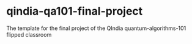 # qindia-qa101-final-project
The template for the final project of the QIndia quantum-algorithms-101 flipped classroom

